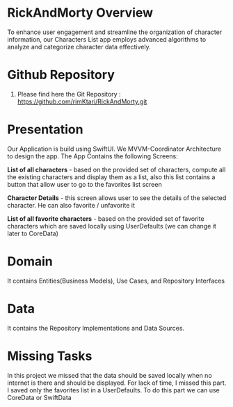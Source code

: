 # RickAndMorty Overview

To enhance user engagement and streamline the organization of character information, our Characters List app employs advanced algorithms to analyze and categorize character data effectively. 
# Github Repository
1. Please find here the Git Repository :
https://github.com/rimKtari/RickAndMorty.git

# Presentation

Our Application is build using SwiftUI. We MVVM-Coordinator Architecture to design the app. 
The App Contains the following Screens:

**List of all characters** - based on the provided set of characters, compute all the existing characters and display them as a list, also this list contains a button that allow user to go to the favorites list screen



**Character Details** - this screen allows user to see the details of the selected character. He can also favorite / unfavorite it 

**List of all favorite characters** - based on the provided set of favorite characters which are saved locally using UserDefaults (we can change it later to CoreData)

# Domain
 It contains Entities(Business Models), Use Cases, and Repository Interfaces
# Data
It contains the Repository Implementations and Data Sources.

# Missing Tasks

In this project we missed that the data should be saved locally when no internet is there and should be displayed. For lack of time, I missed this part. I saved only the favorites list in a UserDefaults.
To do this part we can use CoreData or SwiftData
